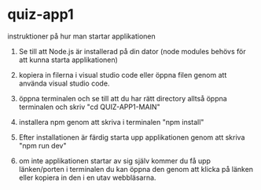 # quiz-app1

instruktioner på hur man startar applikationen 

1. Se till att Node.js är installerad på din dator (node modules behövs för att kunna starta applikationen)

2. kopiera in filerna i visual studio code eller öppna filen genom att använda visual studio code.

3. öppna terminalen och se till att du har rätt directory alltså öppna terminalen och skriv "cd QUIZ-APP1-MAIN"

4. installera npm genom att skriva i terminalen "npm install"

5. Efter installationen är färdig starta upp applikationen genom att skriva "npm run dev"

6. om inte applikationen startar av sig själv kommer du få upp länken/porten i terminalen du kan öppna den genom att klicka på länken eller kopiera in den i en utav webbläsarna. 
